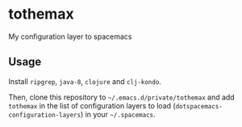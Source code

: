 # tothemax

My configuration layer to spacemacs

## Usage

Install `ripgrep`, `java-8`, `clojure` and `clj-kondo`.

Then, clone this repository to `~/.emacs.d/private/tothemax` and add `tothemax` in the list of configuration layers to load (`dotspacemacs-configuration-layers`) in your `~/.spacemacs`.
